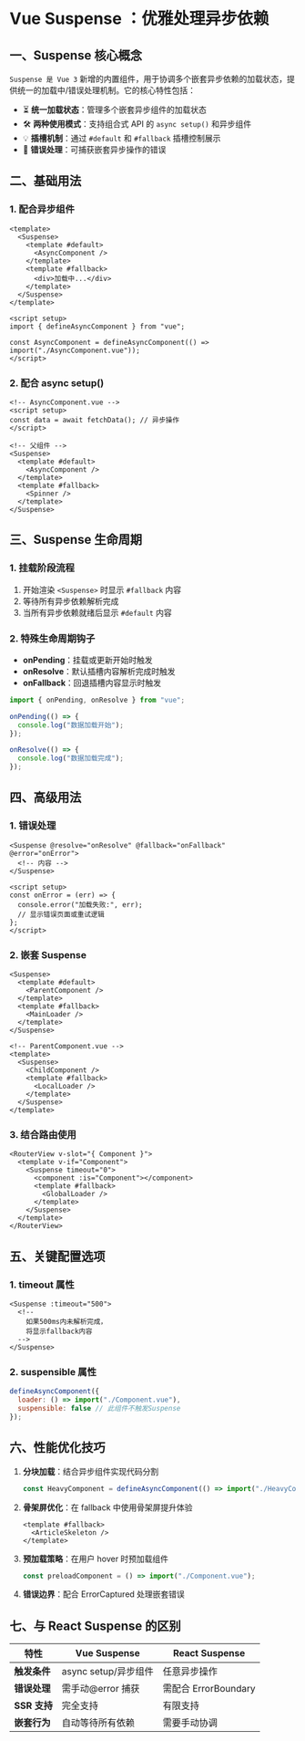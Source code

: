# Vue Suspense ：优雅处理异步依赖

## 一、Suspense 核心概念

`Suspense 是 Vue 3` 新增的内置组件，用于协调多个嵌套异步依赖的加载状态，提供统一的加载中/错误处理机制。它的核心特性包括：

- ⏳ **统一加载状态**：管理多个嵌套异步组件的加载状态
- 🛠️ **两种使用模式**：支持组合式 API 的 `async setup()` 和异步组件
- 💡 **插槽机制**：通过 `#default` 和 `#fallback` 插槽控制展示
- 🚦 **错误处理**：可捕获嵌套异步操作的错误

## 二、基础用法

### 1. 配合异步组件

```vue
<template>
  <Suspense>
    <template #default>
      <AsyncComponent />
    </template>
    <template #fallback>
      <div>加载中...</div>
    </template>
  </Suspense>
</template>

<script setup>
import { defineAsyncComponent } from "vue";

const AsyncComponent = defineAsyncComponent(() => import("./AsyncComponent.vue"));
</script>
```

### 2. 配合 async setup()

```vue
<!-- AsyncComponent.vue -->
<script setup>
const data = await fetchData(); // 异步操作
</script>

<!-- 父组件 -->
<Suspense>
  <template #default>
    <AsyncComponent />
  </template>
  <template #fallback>
    <Spinner />
  </template>
</Suspense>
```

## 三、Suspense 生命周期

### 1. 挂载阶段流程

1. 开始渲染 `<Suspense>` 时显示 `#fallback` 内容
2. 等待所有异步依赖解析完成
3. 当所有异步依赖就绪后显示 `#default` 内容

### 2. 特殊生命周期钩子

- **onPending**：挂载或更新开始时触发
- **onResolve**：默认插槽内容解析完成时触发
- **onFallback**：回退插槽内容显示时触发

```javascript
import { onPending, onResolve } from "vue";

onPending(() => {
  console.log("数据加载开始");
});

onResolve(() => {
  console.log("数据加载完成");
});
```

## 四、高级用法

### 1. 错误处理

```vue
<Suspense @resolve="onResolve" @fallback="onFallback" @error="onError">
  <!-- 内容 -->
</Suspense>

<script setup>
const onError = (err) => {
  console.error("加载失败:", err);
  // 显示错误页面或重试逻辑
};
</script>
```

### 2. 嵌套 Suspense

```vue
<Suspense>
  <template #default>
    <ParentComponent />
  </template>
  <template #fallback>
    <MainLoader />
  </template>
</Suspense>

<!-- ParentComponent.vue -->
<template>
  <Suspense>
    <ChildComponent />
    <template #fallback>
      <LocalLoader />
    </template>
  </Suspense>
</template>
```

### 3. 结合路由使用

```vue
<RouterView v-slot="{ Component }">
  <template v-if="Component">
    <Suspense timeout="0">
      <component :is="Component"></component>
      <template #fallback>
        <GlobalLoader />
      </template>
    </Suspense>
  </template>
</RouterView>
```

## 五、关键配置选项

### 1. timeout 属性

```vue
<Suspense :timeout="500">
  <!-- 
    如果500ms内未解析完成，
    将显示fallback内容 
  -->
</Suspense>
```

### 2. suspensible 属性

```javascript
defineAsyncComponent({
  loader: () => import("./Component.vue"),
  suspensible: false // 此组件不触发Suspense
});
```

## 六、性能优化技巧

1. **分块加载**：结合异步组件实现代码分割

   ```javascript
   const HeavyComponent = defineAsyncComponent(() => import("./HeavyComponent.vue"));
   ```

2. **骨架屏优化**：在 fallback 中使用骨架屏提升体验

   ```vue
   <template #fallback>
     <ArticleSkeleton />
   </template>
   ```

3. **预加载策略**：在用户 hover 时预加载组件

   ```javascript
   const preloadComponent = () => import("./Component.vue");
   ```

4. **错误边界**：配合 ErrorCaptured 处理嵌套错误

## 七、与 React Suspense 的区别

| 特性         | Vue Suspense         | React Suspense       |
| ------------ | -------------------- | -------------------- |
| **触发条件** | async setup/异步组件 | 任意异步操作         |
| **错误处理** | 需手动@error 捕获    | 需配合 ErrorBoundary |
| **SSR 支持** | 完全支持             | 有限支持             |
| **嵌套行为** | 自动等待所有依赖     | 需要手动协调         |
